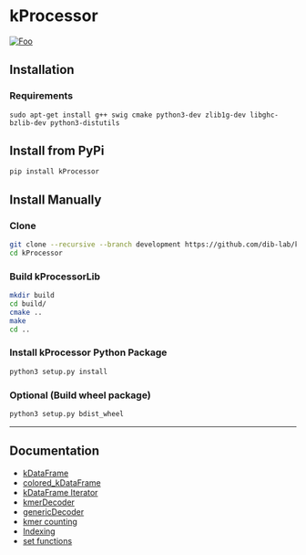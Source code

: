 # kProcessor
<a href="https://github.com/drtamermansour/nu-ngs02/blob/master/kProcessor/Tutorial.ipynb" rel="Jupyter Notebook Example">![Foo](https://img.shields.io/badge/Jupyter-notebook-green)</a>
## Installation  

### Requirements

`sudo apt-get install g++ swig cmake python3-dev zlib1g-dev libghc-bzlib-dev python3-distutils`

## Install from PyPi

`pip install kProcessor`

## Install Manually

### Clone

```bash
git clone --recursive --branch development https://github.com/dib-lab/kProcessor.git kProcessor
cd kProcessor
```

### Build kProcessorLib

```bash
mkdir build
cd build/
cmake ..
make
cd ..
```

### Install kProcessor Python Package

```bash
python3 setup.py install
```

### Optional (Build wheel package)

```bash
python3 setup.py bdist_wheel
```

---

## Documentation

- [kDataFrame](./kDataFrame.markdown)
- [colored_kDataFrame](./coloredKDataFrame.markdown)
- [kDataFrame Iterator](./kDataFrameIterator.markdown)
- [kmerDecoder](./kmerDecoder.markdown)
- [genericDecoder](./genericDecoder.markdown)
- [kmer counting](./kmerCounting.markdown)
- [Indexing](./indexing.markdown)
- [set functions](./setFunctions.markdown)
